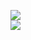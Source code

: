 [![](https://img.shields.io/badge/Made%20With-Github%20Spray-lightgrey.svg?style=for-the-badge&logo=github)](https://github.com/Annihil/github-spray#11063)  
[![](https://i.imgur.com/2DrTn0Z.gif)](https://github.com/Annihil/github-spray)